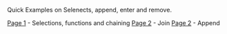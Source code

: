Quick Examples on Selenects, append, enter and remove.

[Page 1](page1.md) - Selections, functions and chaining
[Page 2](page2.md) - Join
[Page 2](page3.md) - Append